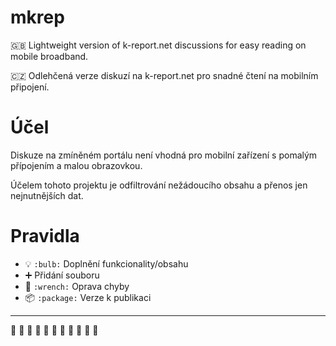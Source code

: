 # mkrep
:gb: Lightweight version of k-report.net discussions for easy reading on mobile broadband.

:czech_republic: Odlehčená verze diskuzí na k-report.net pro snadné čtení na mobilním připojení.

# Účel
Diskuze na zmíněném portálu není vhodná pro mobilní zařízení s pomalým přípojením a malou obrazovkou.

Účelem tohoto projektu je odfiltrování nežádoucího obsahu a přenos jen nejnutnějších dat.

# Pravidla
- :bulb: `:bulb:` Doplnění funkcionality/obsahu
- :heavy_plus_sign: Přidání souboru
- :wrench: `:wrench:` Oprava chyby
- :package: `:package:` Verze k publikaci

---

:train2: :bullettrain_side: :bullettrain_front: :station: :steam_locomotive: :mountain_railway: :light_rail: :tram: :train: :aerial_tramway: :railway_car:
